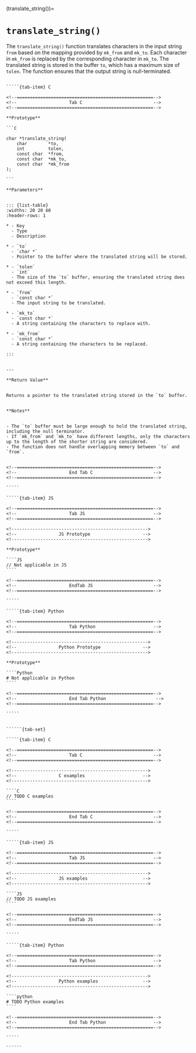 <!-- ============================================================== -->
(translate_string())=
# `translate_string()`
<!-- ============================================================== -->


The `translate_string()` function translates characters in the input string `from` 
based on the mapping provided by `mk_from` and `mk_to`. Each character in `mk_from` 
is replaced by the corresponding character in `mk_to`. The translated string is 
stored in the buffer `to`, which has a maximum size of `tolen`. The function ensures 
that the output string is null-terminated.


<!------------------------------------------------------------>
<!--                    Prototypes                          -->
<!------------------------------------------------------------>

``````{tab-set}

`````{tab-item} C

<!--====================================================-->
<!--                    Tab C                           -->
<!--====================================================-->

**Prototype**

```C

char *translate_string(
    char        *to,
    int         tolen,
    const char  *from,
    const char  *mk_to,
    const char  *mk_from
);

```

**Parameters**


::: {list-table}
:widths: 20 20 60
:header-rows: 1

* - Key
  - Type
  - Description

* - `to`
  - `char *`
  - Pointer to the buffer where the translated string will be stored.

* - `tolen`
  - `int`
  - The size of the `to` buffer, ensuring the translated string does not exceed this length.

* - `from`
  - `const char *`
  - The input string to be translated.

* - `mk_to`
  - `const char *`
  - A string containing the characters to replace with.

* - `mk_from`
  - `const char *`
  - A string containing the characters to be replaced.

:::


---

**Return Value**


Returns a pointer to the translated string stored in the `to` buffer.


**Notes**


- The `to` buffer must be large enough to hold the translated string, including the null terminator.
- If `mk_from` and `mk_to` have different lengths, only the characters up to the length of the shorter string are considered.
- The function does not handle overlapping memory between `to` and `from`.


<!--====================================================-->
<!--                    End Tab C                       -->
<!--====================================================-->

`````

`````{tab-item} JS

<!--====================================================-->
<!--                    Tab JS                          -->
<!--====================================================-->

<!---------------------------------------------------->
<!--                JS Prototype                    -->
<!---------------------------------------------------->

**Prototype**

````JS
// Not applicable in JS
````

<!--====================================================-->
<!--                    EndTab JS                       -->
<!--====================================================-->

`````

`````{tab-item} Python

<!--====================================================-->
<!--                    Tab Python                      -->
<!--====================================================-->

<!---------------------------------------------------->
<!--                Python Prototype                -->
<!---------------------------------------------------->

**Prototype**

````Python
# Not applicable in Python
````

<!--====================================================-->
<!--                    End Tab Python                   -->
<!--====================================================-->

`````

``````

<!------------------------------------------------------------>
<!--                    Examples                            -->
<!------------------------------------------------------------>

```````{dropdown} Examples

``````{tab-set}

`````{tab-item} C

<!--====================================================-->
<!--                    Tab C                           -->
<!--====================================================-->

<!---------------------------------------------------->
<!--                C examples                      -->
<!---------------------------------------------------->

````C
// TODO C examples
````

<!--====================================================-->
<!--                    End Tab C                       -->
<!--====================================================-->

`````

`````{tab-item} JS

<!--====================================================-->
<!--                    Tab JS                          -->
<!--====================================================-->

<!---------------------------------------------------->
<!--                JS examples                     -->
<!---------------------------------------------------->

````JS
// TODO JS examples
````

<!--====================================================-->
<!--                    EndTab JS                       -->
<!--====================================================-->

`````

`````{tab-item} Python

<!--====================================================-->
<!--                    Tab Python                      -->
<!--====================================================-->

<!---------------------------------------------------->
<!--                Python examples                 -->
<!---------------------------------------------------->

````python
# TODO Python examples
````

<!--====================================================-->
<!--                    End Tab Python                  -->
<!--====================================================-->

`````

``````

```````

